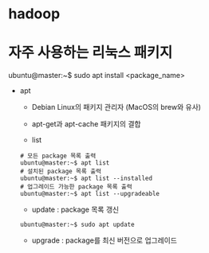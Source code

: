 # hadoop

# 자주 사용하는 리눅스 패키지

ubuntu@master:~$ sudo apt install <package_name>

* apt

  * Debian Linux의 패키지 관리자 (MacOS의 brew와 유사)

  * apt-get과 apt-cache 패키지의 결합

   * list
  ```
  # 모든 package 목록 출력
  ubuntu@master:~$ apt list
  # 설치된 package 목록 출력
  ubuntu@master:~$ apt list --installed
  # 업그레이드 가능한 package 목록 출력
  ubuntu@master:~$ apt list --upgradeable
  ```

  * update : package 목록 갱신
  ```
  ubuntu@master:~$ sudo apt update
  ```

  * upgrade : package를 최신 버전으로 업그레이드
